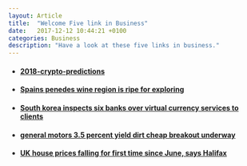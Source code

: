 ```yaml
---
layout: Article
title:  "Welcome Five link in Business"
date:   2017-12-12 10:44:21 +0100
categories: Business
description: "Have a look at these five links in business."
---
```



<ul>
    <li>
        <a href="https://www.forbes.com/sites/lawrencewintermeyer/2018/01/07/my-2018-crypto-predictions/#6c193ec6b718" target="_blank"><h4>2018-crypto-predictions</h4>
        </a>
    </li>
    <li>
        <a href="https://www.forbes.com/sites/tmullen/2018/01/08/spains-penedes-wine-region-is-ripe-for-exploring/#1453e6a43910" target="_blank"><h4>Spains penedes wine region is ripe for exploring</h4>
        </a>
    </li>
    <li>
        <a href="https://www.reuters.com/article/us-southkorea-bitcoin/south-korea-inspects-six-banks-over-virtual-currency-services-to-clients-idUSKBN1EX0BG" target="_blank"><h4>South korea inspects six banks over virtual currency services to clients</h4>
        </a>
    </li>
    <li>
        <a href="https://seekingalpha.com/article/4135796-general-motors-3_5-percent-yield-dirt-cheap-breakout-underway" target="_blank"><h4>general motors 3.5 percent yield dirt cheap breakout underway</h4>
        </a>
    </li>
    <li>
        <a href="https://www.theguardian.com/money/2018/jan/08/uk-house-prices-fall-halifax-wages-buyers" target="_blank"><h4>UK house prices falling for first time since June, says Halifax</h4>
        </a>
    </li>
</ul>
